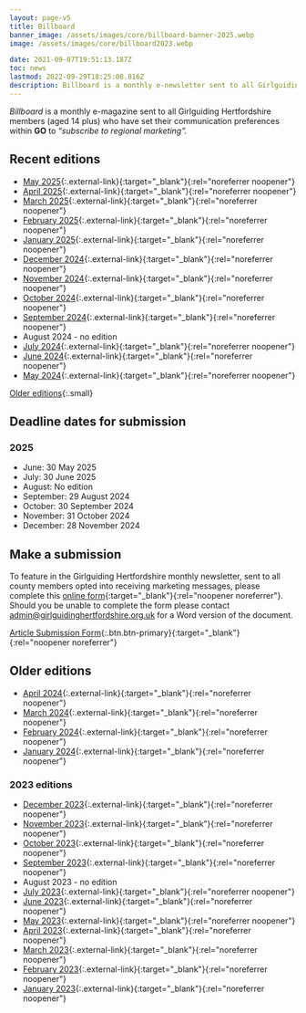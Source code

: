 ```yaml
---
layout: page-v5
title: Billboard
banner_image: /assets/images/core/billboard-banner-2025.webp
image: /assets/images/core/billboard2023.webp

date: 2021-09-07T19:51:13.187Z
toc: news
lastmod: 2022-09-29T18:25:08.816Z
description: Billboard is a monthly e-newsletter sent to all Girlguiding Hertfordshire members who "subscribe to marketing" within GO
---
```

*Billboard* is a monthly e-magazine sent to all Girlguiding Hertfordshire members (aged 14 plus) who have set their communication preferences within **GO** to *“subscribe to regional marketing”.*

## Recent editions

- [May 2025](https://mailchi.mp/f6b794bac2d1/may-2025-billboard-13902525){:.external-link}{:target="_blank"}{:rel="noreferrer noopener"}
- [April 2025](https://mailchi.mp/159fc9515f63/apr-2025-billboard-13901843){:.external-link}{:target="_blank"}{:rel="noreferrer noopener"}
- [March 2025](https://mailchi.mp/e09154f64136/mar-2025-billboard-13901356){:.external-link}{:target="_blank"}{:rel="noreferrer noopener"}
- [February 2025](https://mailchi.mp/323fc3c066e7/feb-2025-billboard-13900874){:.external-link}{:target="_blank"}{:rel="noreferrer noopener"}
- [January 2025](https://mailchi.mp/8767e058aac8/jan-2025-billboard-13899979){:.external-link}{:target="_blank"}{:rel="noreferrer noopener"}
- [December 2024](https://mailchi.mp/743528b011e8/dec-2024-billboard-13899646){:.external-link}{:target="_blank"}{:rel="noreferrer noopener"}
- [November 2024](https://mailchi.mp/f91632647408/nov-2024-billboard-13899153){:.external-link}{:target="_blank"}{:rel="noreferrer noopener"}
- [October 2024](https://mailchi.mp/5050ee438db7/oct-2024-billboard-13898492){:.external-link}{:target="_blank"}{:rel="noreferrer noopener"}
- [September 2024](https://mailchi.mp/c966191d7c03/sep-2024-billboard-13683643){:.external-link}{:target="_blank"}{:rel="noreferrer noopener"}
- August 2024 - no edition
- [July 2024](https://mailchi.mp/9016d9cc433b/july-2024-billboard-13681855){:.external-link}{:target="_blank"}{:rel="noreferrer noopener"}
- [June 2024](https://mailchi.mp/060d1d49f2b9/june-2024-billboard-13680016){:.external-link}{:target="_blank"}{:rel="noreferrer noopener"}
- [May 2024](https://mailchi.mp/88dc1a597ea0/may-2024-billboard-13678023){:.external-link}{:target="_blank"}{:rel="noreferrer noopener"}

[Older editions](#older-editions){:.small}

## Deadline dates for submission

### 2025

- June: 30 May 2025
- July: 30 June 2025
- August: No edition
- September:  29 August 2024
- October: 30 September 2024
- November: 31 October 2024
- December: 28 November 2024

## Make a submission

To feature in the Girlguiding Hertfordshire monthly newsletter, sent to all county members opted into receiving marketing messages, please complete this [online form](https://forms.office.com/Pages/ResponsePage.aspx?id=3yob_CzTykeMNWNnWM6OwYCE4GYtXJ9Ogtjv7oAM_iJUMENVSEM5TEFGQUNVQ1BERklIT0ozUzcwMi4u){:target="_blank"}{:rel="noopener noreferrer"}.  Should you be unable to complete the form please contact <admin@girlguidinghertfordshire.org.uk> for a Word version of the document.

[Article Submission Form](https://forms.office.com/Pages/ResponsePage.aspx?id=3yob_CzTykeMNWNnWM6OwYCE4GYtXJ9Ogtjv7oAM_iJUMENVSEM5TEFGQUNVQ1BERklIT0ozUzcwMi4u){:.btn.btn-primary}{:target="_blank"}{:rel="noopener noreferrer"}

## Older editions

- [April 2024](https://mailchi.mp/94aaa38aec5d/april-2024-billboard-13675540){:.external-link}{:target="_blank"}{:rel="noreferrer noopener"}
- [March 2024](https://mailchi.mp/624e80ee8064/mar-2024-billboard-13673376){:.external-link}{:target="_blank"}{:rel="noreferrer noopener"}
- [February 2024](https://mailchi.mp/1729a512c664/feb-2024-billboard-13670628){:.external-link}{:target="_blank"}{:rel="noreferrer noopener"}
- [January 2024](https://mailchi.mp/66cabdb89c1f/jan-2024-billboard-13668740){:.external-link}{:target="_blank"}{:rel="noreferrer noopener"}

### 2023 editions

- [December 2023](https://mailchi.mp/3d791462e45c/dec-2023-billboard-13666388){:.external-link}{:target="_blank"}{:rel="noreferrer noopener"}
- [November 2023](https://mailchi.mp/00a36f06f706/nov-2023-billboard-13663776){:.external-link}{:target="_blank"}{:rel="noreferrer noopener"}
- [October 2023](https://mailchi.mp/8da34b1c8fb7/oct-2023-billboard-13661448){:.external-link}{:target="_blank"}{:rel="noreferrer noopener"}
- [September 2023](https://mailchi.mp/f11e8df6c738/sep-2023-billboard-13656568){:.external-link}{:target="_blank"}{:rel="noreferrer noopener"}
- August 2023 - no edition
- [July 2023](https://mailchi.mp/3528a2cbfec0/july-2023-billboard-13654588){:.external-link}{:target="_blank"}{:rel="noreferrer noopener"}
- [June 2023](https://mailchi.mp/432ef7eeb5a8/june-2023-billboard-13651984){:.external-link}{:target="_blank"}{:rel="noreferrer noopener"}
- [May 2023](https://mailchi.mp/c7c5a27e626f/may-2023-billboard-13649916){:.external-link}{:target="_blank"}{:rel="noreferrer noopener"}
- [April 2023](https://mailchi.mp/f6cf7f38933f/april-2023-billboard-13647812){:.external-link}{:target="_blank"}{:rel="noreferrer noopener"}
- [March 2023](https://mailchi.mp/8013a52a79ab/march-2023-billboard-13645624){:.external-link}{:target="_blank"}{:rel="noreferrer noopener"}
- [February 2023](https://mailchi.mp/970349cc5715/feb-2023-billboard-13644944){:.external-link}{:target="_blank"}{:rel="noreferrer noopener"}
- [January 2023](https://mailchi.mp/c124909ea3ca/jan-2023-billboard-13640528){:.external-link}{:target="_blank"}{:rel="noreferrer noopener"}
